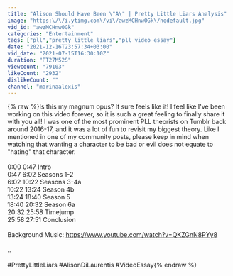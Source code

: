 ```yaml
---
title: "Alison Should Have Been \"A\" | Pretty Little Liars Analysis"
image: "https:\/\/i.ytimg.com\/vi\/awzMCHnw0Gk\/hqdefault.jpg"
vid_id: "awzMCHnw0Gk"
categories: "Entertainment"
tags: ["pll","pretty little liars","pll video essay"]
date: "2021-12-16T23:57:34+03:00"
vid_date: "2021-07-15T16:30:10Z"
duration: "PT27M52S"
viewcount: "79103"
likeCount: "2932"
dislikeCount: ""
channel: "marinaalexis"
---
```

{% raw %}Is this my magnum opus? It sure feels like it! I feel like I've been working on this video forever, so it is such a great feeling to finally share it with you all! I was one of the most prominent PLL theorists on Tumblr back around 2016-17, and it was a lot of fun to revisit my biggest theory. Like I mentioned in one of my community posts, please keep in mind when watching that wanting a character to be bad or evil does not equate to &quot;hating&quot; that character.<br /><br />0:00 0:47 Intro<br />0:47 6:02 Seasons 1-2<br />6:02 10:22 Seasons 3-4a<br />10:22 13:24 Season 4b<br />13:24 18:40 Season 5<br />18:40 20:32 Season 6a<br />20:32 25:58 Timejump<br />25:58 27:51 Conclusion<br /><br />Background Music: <a rel="nofollow" target="blank" href="https://www.youtube.com/watch?v=QKZGnN8PYy8">https://www.youtube.com/watch?v=QKZGnN8PYy8</a><br /><br />..<br /><br />#PrettyLittleLiars #AlisonDiLaurentis #VideoEssay{% endraw %}
